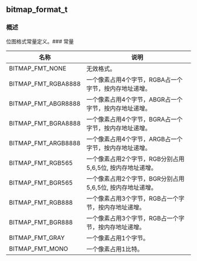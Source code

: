 ## bitmap\_format\_t
### 概述
位图格式常量定义。### 常量
<p id="bitmap_format_t_consts">

| 名称 | 说明 | 
| -------- | ------- | 
| BITMAP\_FMT\_NONE | 无效格式。 |
| BITMAP\_FMT\_RGBA8888 | 一个像素占用4个字节，RGBA占一个字节，按内存地址递增。 |
| BITMAP\_FMT\_ABGR8888 | 一个像素占用4个字节，ABGR占一个字节，按内存地址递增。 |
| BITMAP\_FMT\_BGRA8888 | 一个像素占用4个字节，BGRA占一个字节，按内存地址递增。 |
| BITMAP\_FMT\_ARGB8888 | 一个像素占用4个字节，ARGB占一个字节，按内存地址递增。 |
| BITMAP\_FMT\_RGB565 | 一个像素占用2个字节，RGB分别占用5,6,5位, 按内存地址递增。 |
| BITMAP\_FMT\_BGR565 | 一个像素占用2个字节，BGR分别占用5,6,5位, 按内存地址递增。 |
| BITMAP\_FMT\_RGB888 | 一个像素占用3个字节，RGB占一个字节，按内存地址递增。 |
| BITMAP\_FMT\_BGR888 | 一个像素占用3个字节，RGB占一个字节，按内存地址递增。 |
| BITMAP\_FMT\_GRAY | 一个像素占用1个字节。 |
| BITMAP\_FMT\_MONO | 一个像素占用1比特。 |
